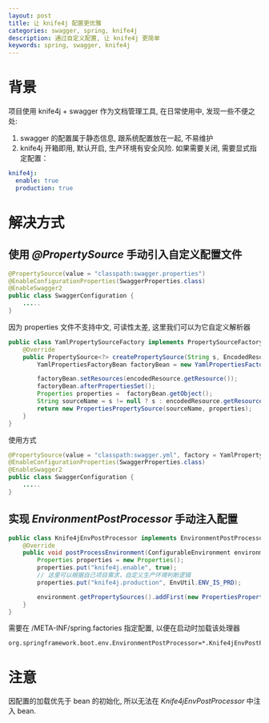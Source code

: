 ```yaml
---
layout: post
title: 让 knife4j 配置更优雅
categories: swagger, spring, knife4j
description: 通过自定义配置, 让 knife4j 更简单
keywords: spring, swagger, knife4j
---
```


# 背景

项目使用 knife4j + swagger 作为文档管理工具, 在日常使用中, 发现一些不便之处:
1. swagger 的配置属于静态信息, 跟系统配置放在一起, 不易维护
2. knife4j 开箱即用, 默认开启, 生产环境有安全风险. 如果需要关闭, 需要显式指定配置：
```yaml
knife4j:
  enable: true
  production: true
```

# 解决方式

## 使用 *@PropertySource* 手动引入自定义配置文件
```java
@PropertySource(value = "classpath:swagger.properties")
@EnableConfigurationProperties(SwaggerProperties.class)
@EnableSwagger2
public class SwaggerConfiguration {
    .....
}
```

因为 properties 文件不支持中文, 可读性太差, 这里我们可以为它自定义解析器

```java
public class YamlPropertySourceFactory implements PropertySourceFactory {
    @Override
    public PropertySource<?> createPropertySource(String s, EncodedResource encodedResource) throws IOException {
        YamlPropertiesFactoryBean factoryBean = new YamlPropertiesFactoryBean();

        factoryBean.setResources(encodedResource.getResource());
        factoryBean.afterPropertiesSet();
        Properties properties =  factoryBean.getObject();
        String sourceName = s != null ? s : encodedResource.getResource().getFilename();
        return new PropertiesPropertySource(sourceName, properties);
    }
}
```

使用方式
```java
@PropertySource(value = "classpath:swagger.yml", factory = YamlPropertySourceFactory.class)
@EnableConfigurationProperties(SwaggerProperties.class)
@EnableSwagger2
public class SwaggerConfiguration {
    .....
}
```

## 实现 *EnvironmentPostProcessor* 手动注入配置

```java
public class Knife4jEnvPostProcessor implements EnvironmentPostProcessor {
    @Override
    public void postProcessEnvironment(ConfigurableEnvironment environment, SpringApplication application) {
        Properties properties = new Properties();
        properties.put("knife4j.enable", true);
        // 这里可以根据自己项目需求，自定义生产环境判断逻辑
        properties.put("knife4j.production", EnvUtil.ENV_IS_PRD);

        environment.getPropertySources().addFirst(new PropertiesPropertySource("swaggerConfig", properties));
    }
}
```

需要在 /META-INF/spring.factories 指定配置, 以便在启动时加载该处理器
```property
org.springframework.boot.env.EnvironmentPostProcessor=*.Knife4jEnvPostProcessor
```

# 注意
因配置的加载优先于 bean 的初始化, 所以无法在 *Knife4jEnvPostProcessor* 中注入 bean.